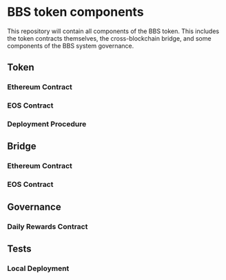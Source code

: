 # BBS token components

This repository will contain all components of the BBS token. This includes the token contracts themselves, the cross-blockchain bridge, and some components of the BBS system governance.

## Token

### Ethereum Contract

### EOS Contract

### Deployment Procedure

## Bridge

### Ethereum Contract

### EOS Contract

## Governance

### Daily Rewards Contract

## Tests

### Local Deployment
